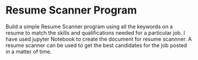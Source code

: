 # Resume Scanner Program
Build a simple Resume Scanner program using all the keywords on a resume to match the skills and qualifications needed for a particular job. I have used jupyter Notebook to create the document for resume scannner.
A resume scanner can be used to get the best candidates for the job posted in a matter of time.
